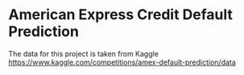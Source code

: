 # American Express Credit Default Prediction
The data for this project is taken from Kaggle
https://www.kaggle.com/competitions/amex-default-prediction/data
